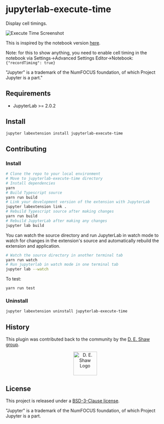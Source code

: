 # jupyterlab-execute-time

Display cell timings.

![Execute Time Screenshot](./docs/execute-time-screenshot.png)

This is inspired by the notebook version [here](https://github.com/ipython-contrib/jupyter_contrib_nbextensions/blob/master/src/jupyter_contrib_nbextensions/nbextensions/execute_time).

Note: for this to show anything, you need to enable cell timing in the notebook via Settings->Advanced Settings Editor->Notebook: `{"recordTiming": true}`

"Jupyter" is a trademark of the NumFOCUS foundation, of which Project Jupyter is a part."
## Requirements

- JupyterLab >= 2.0.2

## Install

```bash
jupyter labextension install jupyterlab-execute-time
```

## Contributing

### Install

```bash
# Clone the repo to your local environment
# Move to jupyterlab-execute-time directory
# Install dependencies
yarn
# Build Typescript source
yarn run build
# Link your development version of the extension with JupyterLab
jupyter labextension link .
# Rebuild Typescript source after making changes
yarn run build
# Rebuild JupyterLab after making any changes
jupyter lab build
```

You can watch the source directory and run JupyterLab in watch mode to watch for changes in the extension's source and automatically rebuild the extension and application.

```bash
# Watch the source directory in another terminal tab
yarn run watch
# Run jupyterlab in watch mode in one terminal tab
jupyter lab --watch
```

To test:

```
yarn run test
```

### Uninstall

```bash
jupyter labextension uninstall jupyterlab-execute-time
```

## History

This plugin was contributed back to the community by the [D. E. Shaw group](https://www.deshaw.com/).

<p align="center">
    <a href="https://www.deshaw.com">
       <img src="https://www.deshaw.com/assets/logos/black_logo_417x125.png" alt="D. E. Shaw Logo" height="75" >
    </a>
</p>

## License
This project is released under a [BSD-3-Clause license](https://github.com/deshaw/jupyterlab-execute-time/blob/master/LICENSE.txt).

"Jupyter" is a trademark of the NumFOCUS foundation, of which Project Jupyter is a part.
